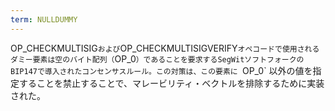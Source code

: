 ```yaml
---
term: NULLDUMMY
---
```

OP_CHECKMULTISIG`および`OP_CHECKMULTISIGVERIFY`オペコードで使用されるダミー要素は空のバイト配列（`OP_0`）であることを要求するSegWitソフトフォークのBIP147で導入されたコンセンサスルール。この対策は、この要素に `OP_0` 以外の値を指定することを禁止することで、マレービリティ・ベクトルを排除するために実装された。
